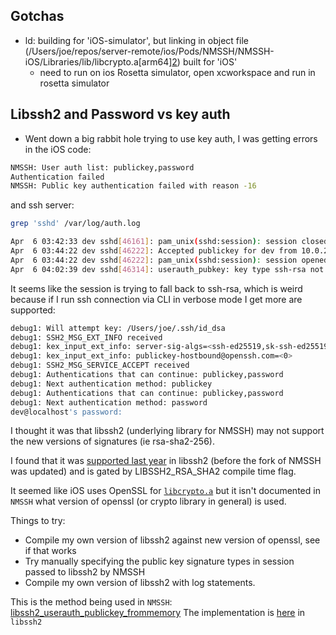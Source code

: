 ## Gotchas

- ld: building for 'iOS-simulator', but linking in object file (/Users/joe/repos/server-remote/ios/Pods/NMSSH/NMSSH-iOS/Libraries/lib/libcrypto.a[arm64][2](aes_cbc.o)) built for 'iOS'
    - need to run on ios Rosetta simulator, open xcworkspace and run in rosetta simulator


## Libssh2 and Password vs key auth

- Went down a big rabbit hole trying to use key auth, I was getting errors in the iOS code:
```bash
NMSSH: User auth list: publickey,password
Authentication failed
NMSSH: Public key authentication failed with reason -16
```

and ssh server:
```bash
grep 'sshd' /var/log/auth.log

Apr  6 03:42:33 dev sshd[46161]: pam_unix(sshd:session): session closed for user dev
Apr  6 03:44:22 dev sshd[46222]: Accepted publickey for dev from 10.0.2.2 port 57995 ssh2: RSA SHA256:1I7Ay1tgj/nmUI5W3c05jdbPpj8Qa5PuGWu1XNz0WHc
Apr  6 03:44:22 dev sshd[46222]: pam_unix(sshd:session): session opened for user dev(uid=1000) by (uid=0)
Apr  6 04:02:39 dev sshd[46314]: userauth_pubkey: key type ssh-rsa not in PubkeyAcceptedAlgorithms [preauth]
```

It seems like the session is trying to fall back to ssh-rsa, which is weird because if I run ssh connection via CLI in verbose mode I get more are supported:

```bash
debug1: Will attempt key: /Users/joe/.ssh/id_dsa
debug1: SSH2_MSG_EXT_INFO received
debug1: kex_input_ext_info: server-sig-algs=<ssh-ed25519,sk-ssh-ed25519@openssh.com,ssh-rsa,rsa-sha2-256,rsa-sha2-512,ssh-dss,ecdsa-sha2-nistp256,ecdsa-sha2-nistp384,ecdsa-sha2-nistp521,sk-ecdsa-sha2-nistp256@openssh.com,webauthn-sk-ecdsa-sha2-nistp256@openssh.com>
debug1: kex_input_ext_info: publickey-hostbound@openssh.com=<0>
debug1: SSH2_MSG_SERVICE_ACCEPT received
debug1: Authentications that can continue: publickey,password
debug1: Next authentication method: publickey
debug1: Authentications that can continue: publickey,password
debug1: Next authentication method: password
dev@localhost's password:
```

I thought it was that libssh2 (underlying library for NMSSH) may  not support the new versions of signatures (ie rsa-sha2-256).

I found that it was [supported last year](https://github.com/libssh2/libssh2/issues/536) in libssh2 (before the fork of NMSSH was updated) and is gated by LIBSSH2_RSA_SHA2 compile time flag.

It seemed like iOS uses OpenSSL for [`libcrypto.a`](https://github.com/speam/NMSSH/blob/master/NMSSH-iOS/Libraries/lib/libcrypto.a) but it isn't documented in `NMSSH` what version of openssl (or crypto library in general) is used.

Things to try:

- Compile my own version of libssh2 against new version of openssl, see if that works
- Try manually specifying the public key signature types in session passed to libssh2 by NMSSH
- Compile my own version of libssh2 with log statements.

This is the method being used in `NMSSH`:
[libssh2_userauth_publickey_frommemory](https://github.com/speam/NMSSH/blob/aca13f6a66ce61fa174b498a6f5d6f7bf63fb9a9/NMSSH-iOS/Libraries/include/libssh2/libssh2.h#L678)
The implementation is [here](https://github.com/libssh2/libssh2/blob/cba7f97506c1b8e5ff131bbbc57b5796ac634c56/src/userauth.c#L2017) in `libssh2`
